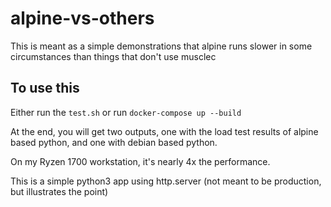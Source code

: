 # alpine-vs-others

This is meant as a simple demonstrations that alpine runs slower in some circumstances than things that don't use musclec


## To use this

Either run the `test.sh` or run `docker-compose up --build`

At the end, you will get two outputs, one with the load test results of alpine based python, and one with debian based python.

On my Ryzen 1700 workstation, it's nearly 4x the performance.

This is a simple python3 app using http.server (not meant to be production, but illustrates the point)
